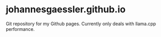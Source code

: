 # johannesgaessler.github.io

Git repository for my Github pages.
Currently only deals with llama.cpp performance.
